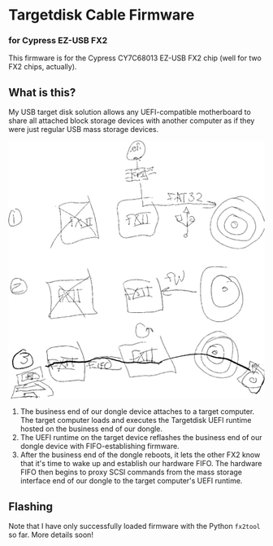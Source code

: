 # Targetdisk Cable Firmware
### for Cypress EZ-USB FX2

This firmware is for the Cypress CY7C68013 EZ-USB FX2 chip (well for two
FX2 chips, actually).

## What is this?

My USB target disk solution allows any UEFI-compatible motherboard to share all
attached block storage devices with another computer as if they were just regular
USB mass storage devices.

![diagram of how this all works](fx2-sketch.png)

1. The business end of our dongle device attaches to a target computer.  The
   target computer loads and executes the Targetdisk UEFI runtime hosted on
   the business end of our dongle.
2. The UEFI runtime on the target device reflashes the business end of our
   dongle device with FIFO-establishing firmware.
3. After the business end of the dongle reboots, it lets the other FX2 know
   that it's time to wake up and establish our hardware FIFO.  The hardware
   FIFO then begins to proxy SCSI commands from the mass storage interface end
   of our dongle to the target computer's UEFI runtime.

## Flashing
Note that I have only successfully loaded firmware with the Python `fx2tool`
so far.  More details soon!

